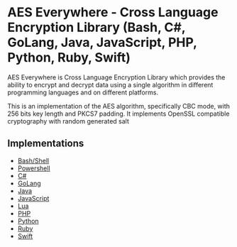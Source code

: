 # AES Everywhere - Cross Language Encryption Library  (Bash, C#, GoLang, Java, JavaScript, PHP, Python, Ruby, Swift)

AES Everywhere is Cross Language Encryption Library which provides the ability to encrypt and decrypt data using a single algorithm in different programming languages and on different platforms.

This is an implementation of the AES algorithm, specifically CBC mode, with 256 bits key length and PKCS7 padding.
It implements OpenSSL compatible cryptography with random generated salt


## Implementations

 + [Bash/Shell](https://github.com/mervick/aes-everywhere/tree/master/bash)
 + [Powershell](https://github.com/mervick/aes-everywhere/tree/master/powershell)
 + [C#](https://github.com/mervick/aes-everywhere/tree/master/net)
 + [GoLang](https://github.com/mervick/aes-everywhere/tree/master/go)
 + [Java](https://github.com/mervick/aes-everywhere-java)
 + [JavaScript](https://github.com/mervick/aes-everywhere/tree/master/javascript)
 + [Lua](https://github.com/mervick/aes-everywhere/tree/master/lua)
 + [PHP](https://github.com/mervick/aes-everywhere/tree/master/php)
 + [Python](https://github.com/mervick/aes-everywhere/tree/master/python)
 + [Ruby](https://github.com/mervick/aes-everywhere/tree/master/ruby)
 + [Swift](https://github.com/mervick/aes-everywhere-swift)


